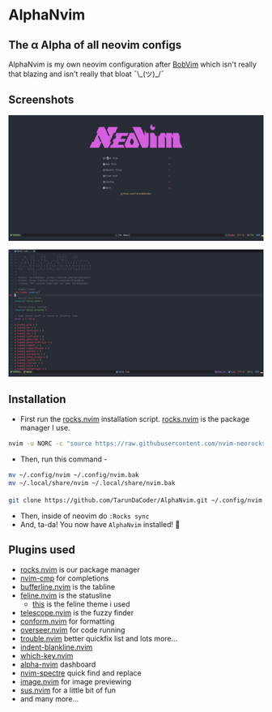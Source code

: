 # AlphaNvim
## The α Alpha of all neovim configs
AlphaNvim is my own neovim configuration after [BobVim](https://github.com/TarunDaCoder/BobVim) which isn't really that blazing and isn't really that bloat ¯\\\_(ツ)_/¯

## Screenshots
![Screenshot1](img/alphanvim_ss1.png)

![Screenshot2](img/alphanvim_ss2.png)


## Installation
- First run the [rocks.nvim](https://github.com/nvim-neorocks/rocks.nvim) installation script. [rocks.nvim](https://github.com/nvim-neorocks/rocks.nvim) is the package manager I use.
```sh
nvim -u NORC -c "source https://raw.githubusercontent.com/nvim-neorocks/rocks.nvim/master/installer.lua"
```

- Then, run this command -
```sh
mv ~/.config/nvim ~/.config/nvim.bak
mv ~/.local/share/nvim ~/.local/share/nvim.bak

git clone https://github.com/TarunDaCoder/AlphaNvim.git ~/.config/nvim
```
- Then, inside of neovim do `:Rocks sync`
- And, ta-da! You now have `AlphaNvim` installed! 🎉

## Plugins used
- [rocks.nvim](https://github.com/nvim-neorocks/rocks.nvim) is our package manager
- [nvim-cmp](https://github.com/hrsh7th/nvim-cmp) for completions
- [bufferline.nvim](https://github.com/akinsho/bufferline.nvim) is the tabline
- [feline.nvim](https://github.com/freddiehaddad/feline.nvim) is the statusline
    - [this](https://github.com/Hitesh-Aggarwal/feline_theme.nvim) is the feline theme i used
- [telescope.nvim](https://github.com/nvim-telescope/telescope.nvim) is the fuzzy finder
- [conform.nvim](https://github.com/stevearc/conform.nvim) for formatting
- [overseer.nvim](https://github.com/stevearc/overseer.nvim) for code running
- [trouble.nvim](https://github.com/folke/trouble.nvim) better quickfix list and lots more...
- [indent-blankline.nvim](https://github.com/lukas-reineke/indent-blankline.nvim)
- [which-key.nvim](https://github.com/folke/which-key.nvim)
- [alpha-nvim](https://github.com/goolord/alpha-nvim) dashboard
- [nvim-spectre](https://github.com/nvim-pack/nvim-spectre) quick find and replace
- [image.nvim](https://github.com/3rd/image.nvim) for image previewing
- [sus.nvim](https://github.com/TarunDaCoder/sus.nvim) for a little bit of fun
- and many more...

